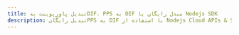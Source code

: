 ---title: تبدیل پاورپوینت بهDIF، PPS به DIF مبدل رایگان یا Nodejs SDKdescription: تبدیل رایگانPPS به DIF با استفاده از Nodejs Cloud APIs & SDK. همچنین اسناد Microsoft PowerPoint را در Cloud ایجاد، ویرایش و رندر کنید.---